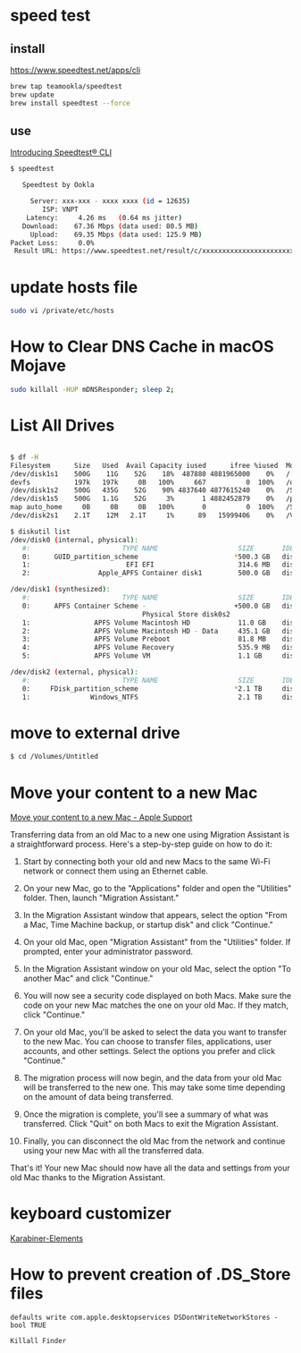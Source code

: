 # speed test

## install 
https://www.speedtest.net/apps/cli

```sh
brew tap teamookla/speedtest
brew update
brew install speedtest --force
```

## use

[Introducing Speedtest® CLI](https://www.speedtest.net/insights/blog/introducing-speedtest-cli/)

```sh
$ speedtest

   Speedtest by Ookla

     Server: xxx-xxx - xxxx xxxx (id = 12635)
        ISP: VNPT
    Latency:     4.26 ms   (0.64 ms jitter)
   Download:    67.36 Mbps (data used: 80.5 MB)
     Upload:    69.35 Mbps (data used: 125.9 MB)
Packet Loss:     0.0%
 Result URL: https://www.speedtest.net/result/c/xxxxxxxxxxxxxxxxxxxxxxxx
```


# update hosts file

```sh
sudo vi /private/etc/hosts
```


# How to Clear DNS Cache in macOS Mojave

```sh
sudo killall -HUP mDNSResponder; sleep 2;
```

# List All Drives

```sh

$ df -H
Filesystem      Size   Used  Avail Capacity iused      ifree %iused  Mounted on
/dev/disk1s1    500G    11G    52G    18%  487880 4881965000    0%   /
devfs           197k   197k     0B   100%     667          0  100%   /dev
/dev/disk1s2    500G   435G    52G    90% 4837640 4877615240    0%   /System/Volumes/Data
/dev/disk1s5    500G   1.1G    52G     3%       1 4882452879    0%   /private/var/vm
map auto_home     0B     0B     0B   100%       0          0  100%   /System/Volumes/Data/home
/dev/disk2s1    2.1T    12M   2.1T     1%      89   15999406    0%   /Volumes/Untitled

$ diskutil list
/dev/disk0 (internal, physical):
   #:                       TYPE NAME                    SIZE       IDENTIFIER
   0:      GUID_partition_scheme                        *500.3 GB   disk0
   1:                        EFI EFI                     314.6 MB   disk0s1
   2:                 Apple_APFS Container disk1         500.0 GB   disk0s2

/dev/disk1 (synthesized):
   #:                       TYPE NAME                    SIZE       IDENTIFIER
   0:      APFS Container Scheme -                      +500.0 GB   disk1
                                 Physical Store disk0s2
   1:                APFS Volume Macintosh HD            11.0 GB    disk1s1
   2:                APFS Volume Macintosh HD - Data     435.1 GB   disk1s2
   3:                APFS Volume Preboot                 81.8 MB    disk1s3
   4:                APFS Volume Recovery                535.9 MB   disk1s4
   5:                APFS Volume VM                      1.1 GB     disk1s5

/dev/disk2 (external, physical):
   #:                       TYPE NAME                    SIZE       IDENTIFIER
   0:     FDisk_partition_scheme                        *2.1 TB     disk2
   1:               Windows_NTFS                         2.1 TB     disk2s1
```

# move to external drive

```sh
$ cd /Volumes/Untitled
```



# Move your content to a new Mac

[Move your content to a new Mac - Apple Support](https://support.apple.com/en-us/HT204350)


Transferring data from an old Mac to a new one using Migration Assistant is a straightforward process. Here's a step-by-step guide on how to do it:

1. Start by connecting both your old and new Macs to the same Wi-Fi network or connect them using an Ethernet cable.

2. On your new Mac, go to the "Applications" folder and open the "Utilities" folder. Then, launch "Migration Assistant."

3. In the Migration Assistant window that appears, select the option "From a Mac, Time Machine backup, or startup disk" and click "Continue."

4. On your old Mac, open "Migration Assistant" from the "Utilities" folder. If prompted, enter your administrator password.

5. In the Migration Assistant window on your old Mac, select the option "To another Mac" and click "Continue."

6. You will now see a security code displayed on both Macs. Make sure the code on your new Mac matches the one on your old Mac. If they match, click "Continue."

7. On your old Mac, you'll be asked to select the data you want to transfer to the new Mac. You can choose to transfer files, applications, user accounts, and other settings. Select the options you prefer and click "Continue."

8. The migration process will now begin, and the data from your old Mac will be transferred to the new one. This may take some time depending on the amount of data being transferred.

9. Once the migration is complete, you'll see a summary of what was transferred. Click "Quit" on both Macs to exit the Migration Assistant.

10. Finally, you can disconnect the old Mac from the network and continue using your new Mac with all the transferred data.

That's it! Your new Mac should now have all the data and settings from your old Mac thanks to the Migration Assistant.

# keyboard customizer

[Karabiner-Elements](https://karabiner-elements.pqrs.org/)



# How to prevent creation of .DS_Store files

```
defaults write com.apple.desktopservices DSDontWriteNetworkStores -bool TRUE

Killall Finder
```



